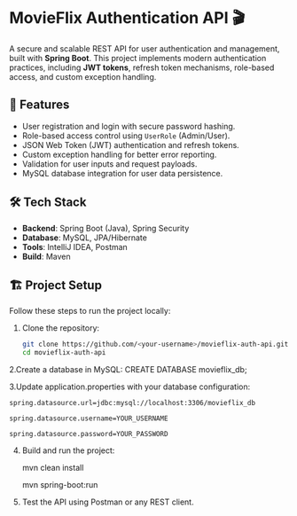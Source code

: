 # MovieFlix Authentication API 🎬

A secure and scalable REST API for user authentication and management, built with **Spring Boot**. This project implements modern authentication practices, including **JWT tokens**, refresh token mechanisms, role-based access, and custom exception handling.

## 🚀 Features
- User registration and login with secure password hashing.
- Role-based access control using `UserRole` (Admin/User).
- JSON Web Token (JWT) authentication and refresh tokens.
- Custom exception handling for better error reporting.
- Validation for user inputs and request payloads.
- MySQL database integration for user data persistence.

## 🛠️ Tech Stack
- **Backend**: Spring Boot (Java), Spring Security
- **Database**: MySQL, JPA/Hibernate
- **Tools**: IntelliJ IDEA, Postman
- **Build**: Maven

## 🏗️ Project Setup
Follow these steps to run the project locally:

1. Clone the repository:
   ```bash
   git clone https://github.com/<your-username>/movieflix-auth-api.git
   cd movieflix-auth-api
   
2.Create a database in MySQL:
  CREATE DATABASE movieflix_db;

3.Update application.properties with your database configuration:

    spring.datasource.url=jdbc:mysql://localhost:3306/movieflix_db
    
    spring.datasource.username=YOUR_USERNAME
    
    spring.datasource.password=YOUR_PASSWORD
    
4. Build and run the project:
   
    mvn clean install
   
    mvn spring-boot:run

5. Test the API using Postman or any REST client.
   




